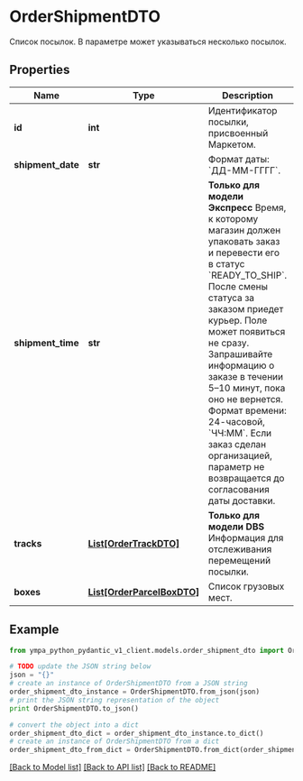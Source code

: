 # OrderShipmentDTO

Список посылок.  В параметре может указываться несколько посылок. 

## Properties
Name | Type | Description | Notes
------------ | ------------- | ------------- | -------------
**id** | **int** | Идентификатор посылки, присвоенный Маркетом. | [optional] 
**shipment_date** | **str** | Формат даты: &#x60;ДД-ММ-ГГГГ&#x60;.  | [optional] 
**shipment_time** | **str** | **Только для модели Экспресс**  Время, к которому магазин должен упаковать заказ и перевести его в статус &#x60;READY_TO_SHIP&#x60;. После смены статуса за заказом приедет курьер.  Поле может появиться не сразу. Запрашивайте информацию о заказе в течении 5–10 минут, пока оно не вернется.  Формат времени: 24-часовой, &#x60;ЧЧ:ММ&#x60;.  Если заказ сделан организацией, параметр не возвращается до согласования даты доставки.  | [optional] 
**tracks** | [**List[OrderTrackDTO]**](OrderTrackDTO.md) | **Только для модели DBS**  Информация для отслеживания перемещений посылки.  | [optional] 
**boxes** | [**List[OrderParcelBoxDTO]**](OrderParcelBoxDTO.md) | Список грузовых мест. | [optional] 

## Example

```python
from ympa_python_pydantic_v1_client.models.order_shipment_dto import OrderShipmentDTO

# TODO update the JSON string below
json = "{}"
# create an instance of OrderShipmentDTO from a JSON string
order_shipment_dto_instance = OrderShipmentDTO.from_json(json)
# print the JSON string representation of the object
print OrderShipmentDTO.to_json()

# convert the object into a dict
order_shipment_dto_dict = order_shipment_dto_instance.to_dict()
# create an instance of OrderShipmentDTO from a dict
order_shipment_dto_from_dict = OrderShipmentDTO.from_dict(order_shipment_dto_dict)
```
[[Back to Model list]](../README.md#documentation-for-models) [[Back to API list]](../README.md#documentation-for-api-endpoints) [[Back to README]](../README.md)


